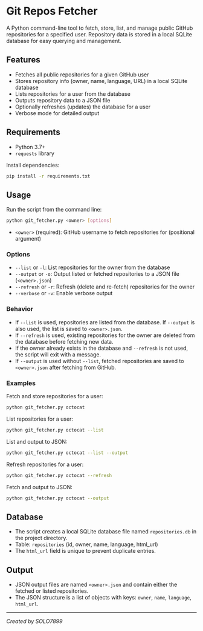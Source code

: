 # Git Repos Fetcher

A Python command-line tool to fetch, store, list, and manage public GitHub repositories for a specified user. Repository data is stored in a local SQLite database for easy querying and management.

## Features

- Fetches all public repositories for a given GitHub user
- Stores repository info (owner, name, language, URL) in a local SQLite database
- Lists repositories for a user from the database
- Outputs repository data to a JSON file
- Optionally refreshes (updates) the database for a user
- Verbose mode for detailed output

## Requirements

- Python 3.7+
- `requests` library

Install dependencies:

```bash
pip install -r requirements.txt
```

## Usage

Run the script from the command line:

```bash
python git_fetcher.py <owner> [options]
```

- `<owner>` (required): GitHub username to fetch repositories for (positional argument)

### Options

- `--list` or `-l`: List repositories for the owner from the database
- `--output` or `-o`: Output listed or fetched repositories to a JSON file (`<owner>.json`)
- `--refresh` or `-r`: Refresh (delete and re-fetch) repositories for the owner
- `--verbose` or `-v`: Enable verbose output

### Behavior

- If `--list` is used, repositories are listed from the database. If `--output` is also used, the list is saved to `<owner>.json`.
- If `--refresh` is used, existing repositories for the owner are deleted from the database before fetching new data.
- If the owner already exists in the database and `--refresh` is not used, the script will exit with a message.
- If `--output` is used without `--list`, fetched repositories are saved to `<owner>.json` after fetching from GitHub.

### Examples

Fetch and store repositories for a user:

```bash
python git_fetcher.py octocat
```

List repositories for a user:

```bash
python git_fetcher.py octocat --list
```

List and output to JSON:

```bash
python git_fetcher.py octocat --list --output
```

Refresh repositories for a user:

```bash
python git_fetcher.py octocat --refresh
```

Fetch and output to JSON:

```bash
python git_fetcher.py octocat --output
```

## Database

- The script creates a local SQLite database file named `repositories.db` in the project directory.
- Table: `repositories` (id, owner, name, language, html_url)
- The `html_url` field is unique to prevent duplicate entries.

## Output

- JSON output files are named `<owner>.json` and contain either the fetched or listed repositories.
- The JSON structure is a list of objects with keys: `owner`, `name`, `language`, `html_url`.

---

_Created by SOLO7899_
